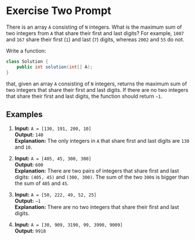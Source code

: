 # Exercise Two Prompt

There is an array `A` consisting of `N` integers. What is the maximum sum of two integers from `A` that share their first and last digits? For example, `1007` and `167` share their first (`1`) and last (`7`) digits, whereas `2002` and `55` do not.

Write a function:

```java
class Solution { 
    public int solution(int[] A); 
}
```

that, given an array `A` consisting of `N` integers, returns the maximum sum of two integers that share their first and last digits. If there are no two integers that share their first and last digits, the function should return `−1`.

## Examples

1. **Input:** `A = [130, 191, 200, 10]`  
   **Output:** `140`  
   **Explanation:** The only integers in `A` that share first and last digits are `130` and `10`.

2. **Input:** `A = [405, 45, 300, 300]`  
   **Output:** `600`  
   **Explanation:** There are two pairs of integers that share first and last digits: `(405, 45)` and `(300, 300)`. The sum of the two `300`s is bigger than the sum of `405` and `45`.

3. **Input:** `A = [50, 222, 49, 52, 25]`  
   **Output:** `−1`  
   **Explanation:** There are no two integers that share their first and last digits.

4. **Input:** `A = [30, 909, 3190, 99, 3990, 9009]`  
   **Output:** `9918`
